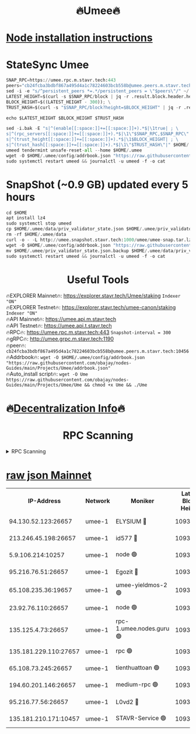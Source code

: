 <h1 align="center"> 🔥Umee🔥</h1>


[Node installation instructions](https://github.com/obajay/nodes-Guides/tree/main/Projects/Umee)
=
# StateSync Umee
```python
SNAP_RPC=https://umee.rpc.m.stavr.tech:443
peers="cb24fcba3bdbf867a495d4a1c78224603bcb558b@umee.peers.m.stavr.tech:10456"
sed -i -e "s/^persistent_peers *=.*/persistent_peers = \"$peers\"/" ~/.umee/config/config.toml
LATEST_HEIGHT=$(curl -s $SNAP_RPC/block | jq -r .result.block.header.height); \
BLOCK_HEIGHT=$((LATEST_HEIGHT - 300)); \
TRUST_HASH=$(curl -s "$SNAP_RPC/block?height=$BLOCK_HEIGHT" | jq -r .result.block_id.hash)

echo $LATEST_HEIGHT $BLOCK_HEIGHT $TRUST_HASH

sed -i.bak -E "s|^(enable[[:space:]]+=[[:space:]]+).*$|\1true| ; \
s|^(rpc_servers[[:space:]]+=[[:space:]]+).*$|\1\"$SNAP_RPC,$SNAP_RPC\"| ; \
s|^(trust_height[[:space:]]+=[[:space:]]+).*$|\1$BLOCK_HEIGHT| ; \
s|^(trust_hash[[:space:]]+=[[:space:]]+).*$|\1\"$TRUST_HASH\"|" $HOME/.umee/config/config.toml
umeed tendermint unsafe-reset-all --home $HOME/.umee
wget -O $HOME/.umee/config/addrbook.json "https://raw.githubusercontent.com/obajay/nodes-Guides/main/Projects/Umee/addrbook.json"
sudo systemctl restart umeed && journalctl -u umeed -f -o cat
```
# SnapShot (~0.9 GB) updated every 5 hours
```python
cd $HOME
apt install lz4
sudo systemctl stop umeed
cp $HOME/.umee/data/priv_validator_state.json $HOME/.umee/priv_validator_state.json.backup
rm -rf $HOME/.umee/data
curl -o - -L http://umee.snapshot.stavr.tech:1000/umee/umee-snap.tar.lz4 | lz4 -c -d - | tar -x -C $HOME/.umee --strip-components 2
wget -O $HOME/.umee/config/addrbook.json "https://raw.githubusercontent.com/obajay/nodes-Guides/main/Projects/Umee/addrbook.json"
mv $HOME/.umee/priv_validator_state.json.backup $HOME/.umee/data/priv_validator_state.json
sudo systemctl restart umeed && journalctl -u umeed -f -o cat
```
 <h1 align="center"> Useful Tools</h1>

🔥EXPLORER Mainnet🔥:      https://explorer.stavr.tech/Umee/staking             `Indexer "ON"` \
🔥EXPLORER Testnet🔥:        https://explorer.stavr.tech/umee-canon/staking      `Indexer "ON"` \
🔥API Mainnet🔥:                   https://umee.api.m.stavr.tech \
🔥API Testnet🔥:                     https://umee.api.t.stavr.tech \
🔥RPC🔥:                           https://umee.rpc.m.stavr.tech:443                     `Snapshot-interval = 300` \
🔥gRPC🔥:                              http://umee.grpc.m.stavr.tech:1190 \
🔥peer🔥:                     `cb24fcba3bdbf867a495d4a1c78224603bcb558b@umee.peers.m.stavr.tech:10456` \
🔥Addrbook🔥:    ```wget -O $HOME/.umee/config/addrbook.json "https://raw.githubusercontent.com/obajay/nodes-Guides/main/Projects/Umee/addrbook.json"``` \
🔥Auto_install script🔥: ```wget -O Ume https://raw.githubusercontent.com/obajay/nodes-Guides/main/Projects/Umee/Ume && chmod +x Ume && ./Ume```

🔥[Decentralization Info](https://github.com/obajay/StateSync-snapshots/tree/main/Projects/Umee/Decentralization)🔥
=

<h1 align="center"> RPC Scanning</h1>

<details>
<summary>RPC Scanning</summary>

<h2 align="center"> We scan nodes in real time every 4 hours. And we provide the final result of RPC endpoints.
We cannot influence the operation of these nodes in any way. </h2>


```python
If Voting Power is higher than 0 --> then the Node is a validator of the network and may be subject to attack and be a potential threat to the chain.
```
```python
We marked such validators with a red symbol
```

</details>

[raw json Mainnet](https://rpc-check.umeem.stavr.tech/umeem/rpc-umeem-result.json)
=



<table><tr><th>IP-Address</th><th>Network</th><th>Moniker</th><th>Latest Block Height</th><th>Earliest Block Height</th><th>Catching Up</th><th>Tx Index</th><th>Voting Power</th><th>Scan Time</th></tr><tr><td>94.130.52.123:26657</td><td>umee-1</td><td>ELYSIUM 🔴</td><td>10939491</td><td>3216011</td><td>False</td><td>on</td><td>23171290</td><td>2024-03-09T08:36:25.774997698UTC</td></tr><tr><td>213.246.45.198:26657</td><td>umee-1</td><td>id577 🔴</td><td>10939477</td><td>7100001</td><td>False</td><td>on</td><td>35124365</td><td>2024-03-09T08:35:02.725991173UTC</td></tr><tr><td>5.9.106.214:10257</td><td>umee-1</td><td>node 🟢</td><td>10939487</td><td>7942001</td><td>False</td><td>on</td><td>0</td><td>2024-03-09T08:36:00.646011091UTC</td></tr><tr><td>95.216.76.51:26657</td><td>umee-1</td><td>Egozit 🔴</td><td>10939491</td><td>8262001</td><td>False</td><td>off</td><td>38718412</td><td>2024-03-09T08:36:25.478213716UTC</td></tr><tr><td>65.108.235.36:19657</td><td>umee-1</td><td>umee-yieldmos-2 🟢</td><td>10939469</td><td>9575548</td><td>False</td><td>on</td><td>0</td><td>2024-03-09T08:34:15.294450366UTC</td></tr><tr><td>23.92.76.110:26657</td><td>umee-1</td><td>node 🟢</td><td>10939498</td><td>10526001</td><td>False</td><td>on</td><td>0</td><td>2024-03-09T08:37:06.098388059UTC</td></tr><tr><td>135.125.4.73:26657</td><td>umee-1</td><td>rpc-1.umee.nodes.guru 🟢</td><td>10939492</td><td>10691018</td><td>False</td><td>on</td><td>0</td><td>2024-03-09T08:36:25.993068195UTC</td></tr><tr><td>135.181.229.110:27657</td><td>umee-1</td><td>rpc 🟢</td><td>10939474</td><td>10754071</td><td>False</td><td>on</td><td>0</td><td>2024-03-09T08:34:42.091106346UTC</td></tr><tr><td>65.108.73.245:26657</td><td>umee-1</td><td>tienthuattoan 🟢</td><td>10939482</td><td>10787155</td><td>False</td><td>on</td><td>0</td><td>2024-03-09T08:35:31.920043590UTC</td></tr><tr><td>194.60.201.146:26657</td><td>umee-1</td><td>medium-rpc 🟢</td><td>10939478</td><td>10823243</td><td>False</td><td>on</td><td>0</td><td>2024-03-09T08:35:09.199910163UTC</td></tr><tr><td>95.216.77.56:26657</td><td>umee-1</td><td>L0vd2 🔴</td><td>10939495</td><td>10839495</td><td>False</td><td>off</td><td>38461493</td><td>2024-03-09T08:36:45.040439512UTC</td></tr><tr><td>135.181.210.171:10457</td><td>umee-1</td><td>STAVR-Service 🟢</td><td>10939493</td><td>10936610</td><td>False</td><td>on</td><td>0</td><td>2024-03-09T08:36:32.476706283UTC</td></tr></table>
